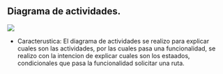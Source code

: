 ## Diagrama de actividades.

![](https://github.com/federico1605/Software2/blob/main/Imagenes/Dise%C3%B1o%20detallado/Diagrama-de-actividades.png)

- Caracterustica: El diagrama de actividades se realizo para explicar cuales son las actividades, por las cuales pasa una funcionalidad, se realizo con la intencion de explicar cuales son los estaados, condicionales que pasa la funcionalidad solicitar una ruta.
